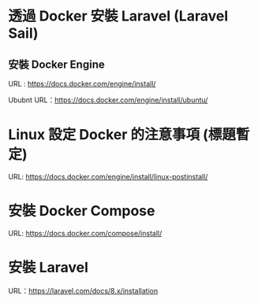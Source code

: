# 透過 Docker 安裝 Laravel (Laravel Sail)


## 安裝 Docker Engine

URL : https://docs.docker.com/engine/install/

Ububnt URL：https://docs.docker.com/engine/install/ubuntu/

# Linux 設定 Docker 的注意事項 (標題暫定)

URL: https://docs.docker.com/engine/install/linux-postinstall/

# 安裝 Docker Compose

URL: https://docs.docker.com/compose/install/

# 安裝 Laravel 

URL：https://laravel.com/docs/8.x/installation

